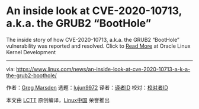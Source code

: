 [#]: collector: (lujun9972)
[#]: translator: ( )
[#]: reviewer: ( )
[#]: publisher: ( )
[#]: url: ( )
[#]: subject: (An inside look at CVE-2020-10713, a.k.a. the GRUB2 “BootHole”)
[#]: via: (https://www.linux.com/news/an-inside-look-at-cve-2020-10713-a-k-a-the-grub2-boothole/)
[#]: author: (Greg Marsden https://blogs.oracle.com/linux/cve-2020-10713-grub2-boothole)

An inside look at CVE-2020-10713, a.k.a. the GRUB2 “BootHole”
======

The inside story of how CVE-2020-10713, a.k.a. the GRUB2 “BootHole” vulnerability was reported and resolved.
Click to [Read More][1] at Oracle Linux Kernel Development

--------------------------------------------------------------------------------

via: https://www.linux.com/news/an-inside-look-at-cve-2020-10713-a-k-a-the-grub2-boothole/

作者：[Greg Marsden][a]
选题：[lujun9972][b]
译者：[译者ID](https://github.com/译者ID)
校对：[校对者ID](https://github.com/校对者ID)

本文由 [LCTT](https://github.com/LCTT/TranslateProject) 原创编译，[Linux中国](https://linux.cn/) 荣誉推出

[a]: https://blogs.oracle.com/linux/cve-2020-10713-grub2-boothole
[b]: https://github.com/lujun9972
[1]: https://blogs.oracle.com/linux/cve-2020-10713-grub2-boothole
